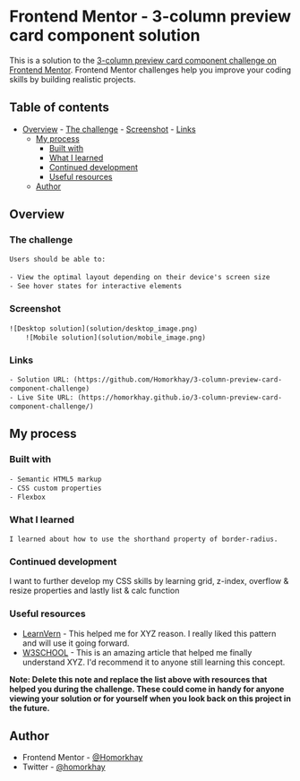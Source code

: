 # Frontend Mentor - 3-column preview card component solution

This is a solution to the [3-column preview card component challenge on Frontend Mentor](https://www.frontendmentor.io/challenges/3column-preview-card-component-pH92eAR2-). Frontend Mentor challenges help you improve your coding skills by building realistic projects. 

## Table of contents

- [Overview](#overview)
	  - [The challenge](#the-challenge)
	  - [Screenshot](#screenshot)
	  - [Links](#links)
	- [My process](#my-process)
	  - [Built with](#built-with)
	  - [What I learned](#what-i-learned)
	  - [Continued development](#continued-development)
	  - [Useful resources](#useful-resources)
	- [Author](#author)


## Overview

### The challenge

	Users should be able to:

	- View the optimal layout depending on their device's screen size
	- See hover states for interactive elements

### Screenshot

	![Desktop solution](solution/desktop_image.png)
        ![Mobile solution](solution/mobile_image.png)

### Links

	- Solution URL: (https://github.com/Homorkhay/3-column-preview-card-component-challenge)
	- Live Site URL: (https://homorkhay.github.io/3-column-preview-card-component-challenge/)

## My process

### Built with

	- Semantic HTML5 markup
	- CSS custom properties
	- Flexbox

### What I learned

	I learned about how to use the shorthand property of border-radius.

### Continued development

I want to further develop my CSS skills by learning grid, z-index, overflow & resize properties and lastly list & calc function

### Useful resources

- [LearnVern](https://www.learnvern.com) - This helped me for XYZ reason. I really liked this pattern and will use it going forward.
- [W3SCHOOL](https://www.w3schools.com) - This is an amazing article that helped me finally understand XYZ. I'd recommend it to anyone still learning this concept.

**Note: Delete this note and replace the list above with resources that helped you during the challenge. These could come in handy for anyone viewing your solution or for yourself when you look back on this project in the future.**

## Author

- Frontend Mentor - [@Homorkhay](https://www.frontendmentor.io/profile/Homorkhay)
- Twitter - [@homorkhay](https://www.twitter.com/homorkhay)
